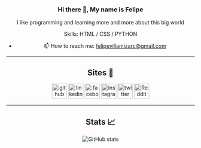 <div align=center>
  
  ### Hi there 👋, My name is Felipe
  I like programming and learning more and more about this big world

  Skills: HTML / CSS / PYTHON

  - 📫 How to reach me: felipevillamizarc@gmail.com 
  <hr>
  
  ## Sites 📲

  [<img src='https://user-images.githubusercontent.com/95534180/151719595-5d78132b-50c0-4aa7-a776-1b9307b460a7.png' alt='github' height='40' >](https://github.com/felipevcc)  [<img src='https://user-images.githubusercontent.com/95534180/151719487-f5970893-4c82-4d31-b25c-b147ed2ae575.png' alt='linkedin' height='40'>](https://www.linkedin.com/in/felipevc/)  [<img src='https://user-images.githubusercontent.com/95534180/151719367-31cdc746-f171-407a-a4e1-7d88b345e9cc.png' alt='facebook' height='40'>](https://www.facebook.com/felipe.villamizar.129)  [<img src='https://user-images.githubusercontent.com/95534180/151719325-f9cb9bff-d209-4d84-b221-11a86bafb240.png' alt='instagram' height='40'>](https://www.instagram.com/felipevc_/)  [<img src='https://user-images.githubusercontent.com/95534180/151719649-6265265c-dc1e-4faf-a212-4dc6f576d050.png' alt='twitter' height='40'>](https://twitter.com/felipevcc_)  [<img src='https://user-images.githubusercontent.com/95534180/151719548-a1b07afb-a448-4060-bcee-09ff0299a8a4.png' alt='Reddit' height='40' >](https://www.reddit.com/user/felipevc_)  
  <hr>
  
  ## Stats 📈

  ![GitHub stats](https://github-readme-stats.vercel.app/api?username=felipevcc&show_icons=true&theme=react)  

</div>
